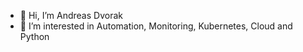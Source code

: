 - 👋 Hi, I’m Andreas Dvorak
- 👀 I’m interested in Automation, Monitoring, Kubernetes, Cloud and Python

<!---
ad-software/ad-software is a ✨ special ✨ repository because its `README.md` (this file) appears on your GitHub profile.
You can click the Preview link to take a look at your changes.
--->
